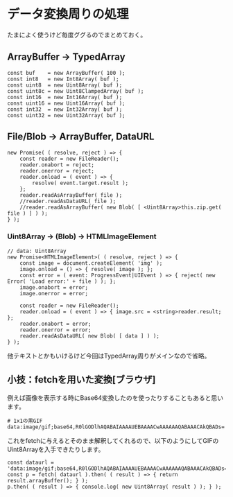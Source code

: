 # データ変換周りの処理

たまによく使うけど毎度ググるのでまとめておく。

## ArrayBuffer → TypedArray

```
const buf    = new ArrayBuffer( 100 );
const int8   = new Int8Array( buf );
const uint8  = new Uint8Array( buf );
const uint8c = new Uint8ClampedArray( buf );
const int16  = new Int16Array( buf );
const uint16 = new Uint16Array( buf );
const int32  = new Int32Array( buf );
const uint32 = new Uint32Array( buf );
```

## File/Blob → ArrayBuffer, DataURL

```
new Promise( ( resolve, reject ) => {
	const reader = new FileReader();
	reader.onabort = reject;
	reader.onerror = reject;
	reader.onload = ( event ) => {
		resolve( event.target.result );
	};
	reader.readAsArrayBuffer( file );
	//reader.readAsDataURL( file );
	//reader.readAsArrayBuffer( new Blob( [ <Uint8Array>this.zip.get( file ) ] ) );
} );
```

### Uint8Array → (Blob) → HTMLImageElement

```
// data: Uint8Array
new Promise<HTMLImageElement>( ( resolve, reject ) => {
	const image = document.createElement( 'img' );
	image.onload = () => { resolve( image ); };
	const error = ( event: ProgressEvent|UIEvent ) => { reject( new Error( 'Load error:' + file ) ); };
	image.onabort = error;
	image.onerror = error;

	const reader = new FileReader();
	reader.onload = ( event ) => { image.src = <string>reader.result; };
	reader.onabort = error;
	reader.onerror = error;
	reader.readAsDataURL( new Blob( [ data ] ) );
} );
```

他テキストとかもいけるけど今回はTypedArray周りがメインなので省略。

## 小技：fetchを用いた変換[ブラウザ]

例えば画像を表示する時にBase64変換したのを使ったりすることもあると思います。

```
# 1x1の黒GIF
data:image/gif;base64,R0lGODlhAQABAIAAAAUEBAAAACwAAAAAAQABAAACAkQBADs=
```

これをfetchに与えるとそのまま解釈してくれるので、以下のようにしてGIFのUint8Arrayを入手できたりします。

```
const dataurl = 'data:image/gif;base64,R0lGODlhAQABAIAAAAUEBAAAACwAAAAAAQABAAACAkQBADs=';
const p = fetch( dataurl ).then( ( result ) => { return result.arrayBuffer(); } );
p.then( ( result ) => { console.log( new Uint8Array( result ) ); } );
```

